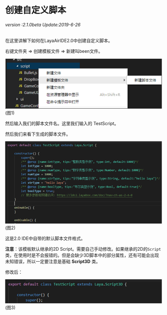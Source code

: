 # 创建自定义脚本

###### *version :2.1.0beta   Update:2019-6-26*

在这里讲解下如何在LayaAirIDE2.0中创建自定义脚本。

右键文件夹 => 创建模板文件 => 新建叫been文件。

![](img/1.png)<br>(图1)

然后输入我们的脚本文件名。这里我们输入的 TestScript。

然后我们来看下生成的脚本文件。

![](img/2.png)<br>(图2)

这是2.0 IDE中自带的默认脚本文件格式。

**注意**：该模板默认继承的2D Script。需要自己手动修改。如果继承的2D的`Script`类，在使用时是不会报错的。但是会缺少3D脚本中的部分属性，还有可能会出现未知错误，所以一定要注意是基础 **Script3D** 类。



修改后：

![](img/3.png)<br>(图3)
